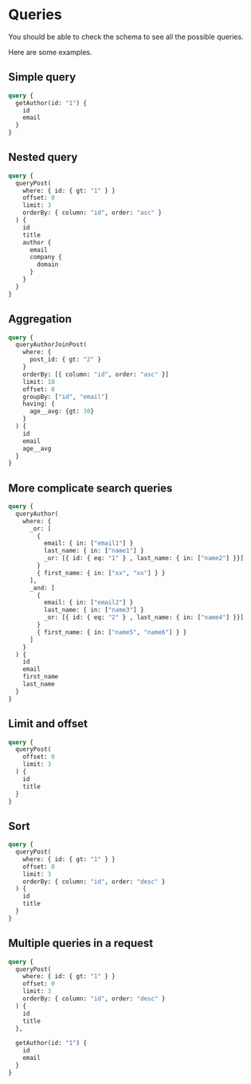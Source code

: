 # Queries

You should be able to check the schema to see all the possible queries. 

Here are some examples.

## Simple query
```graphql
query {
  getAuthor(id: "1") {
    id
    email
  }
}
```
## Nested query
```graphql
query {
  queryPost(
    where: { id: { gt: "1" } }
    offset: 0
    limit: 3
    orderBy: { column: "id", order: "asc" }
  ) {
    id
    title
    author {
      email
      company {
        domain
      }
    }
  }
}
```
## Aggregation
```graphql
query {
  queryAuthorJoinPost(
    where: {
      post_id: { gt: "2" }
    }
    orderBy: [{ column: "id", order: "asc" }]
    limit: 10
    offset: 0
    groupBy: ["id", "email"]
    having: {
      age__avg: {gt: 30}
    }
  ) {
    id
    email
    age__avg
  }
}
```
## More complicate search queries
```graphql
query {
  queryAuthor(
    where: {
      _or: [
        {
          email: { in: ["email1"] }
          last_name: { in: ["name1"] }
          _or: [{ id: { eq: "1" } , last_name: { in: ["name2"] }}]
        }
        { first_name: { in: ["xx", "xx"] } }
      ],
      _and: [
        {
          email: { in: ["email2"] }
          last_name: { in: ["name3"] }
          _or: [{ id: { eq: "2" } , last_name: { in: ["name4"] }}]
        }
        { first_name: { in: ["name5", "name6"] } }
      ]
    }
  ) {
    id
    email
    first_name
    last_name
  }
}
```
## Limit and offset
```graphql
query {
  queryPost(
    offset: 0
    limit: 3
  ) {
    id
    title
  }
}
```
## Sort
```graphql
query {
  queryPost(
    where: { id: { gt: "1" } }
    offset: 0
    limit: 3
    orderBy: { column: "id", order: "desc" }
  ) {
    id
    title
  }
}
```

## Multiple queries in a request
```graphql
query {
  queryPost(
    where: { id: { gt: "1" } }
    offset: 0
    limit: 3
    orderBy: { column: "id", order: "desc" }
  ) {
    id
    title
  },
  
  getAuthor(id: "1") {
    id
    email
  }
}
```